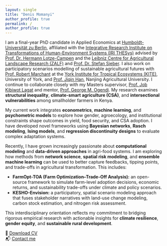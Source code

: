 ```yaml
---
layout: single
title: "Denis Momanyi"
author_profile: true
permalink: /
author_profile: true
---
```

<p>
I am a final-year PhD candidate in Applied Economics at
<a href="https://www.hu-berlin.de/" target="_blank" rel="noopener">Humboldt-Universität zu Berlin</a>,
affiliated with the
<a href="https://www.iri-thesys.org/people-pages/denis-momanyi/" target="_blank" rel="noopener">Integrative Research Institute on Transformations of Human-Environment Systems (IRI THESys)</a>
advised by
<a href="https://www.pik-potsdam.de/members/hlotze/homepage" target="_blank" rel="noopener">Prof. Dr. Hermann Lotze-Campen</a>
and the
<a href="https://www.zalf.de/en/ueber_uns/mitarbeiter/Pages/momanyi_d.aspx" target="_blank" rel="noopener">Leibniz Centre for Agricultural Landscape Research (ZALF)</a>
and
<a href="https://www.zalf.de/en/ueber_uns/mitarbeiter/Pages/sieber_s.aspx" target="_blank" rel="noopener">Prof. Dr. Stefan Sieber</a>.
I also work on participatory scenarios modelling of sustainable agricultural futures with
<a href="https://www.york.ac.uk/environment-geography/people/rob-marchant/" target="_blank" rel="noopener">Prof. Robert Marchant</a>
at the
<a href="https://www.york.ac.uk/environment-geography/research/kite/" target="_blank" rel="noopener">York Institute for Tropical Ecosystems (KITE)</a>, University of York, and
<a href="https://www.researchgate.net/profile/Jiqin-Han" target="_blank" rel="noopener">Prof. Jiqin Han</a>, Nanjing Agricultural University.
I continue to collaborate closely with my Masters supervisor,
<a href="https://www.researchgate.net/profile/Job-Lagat" target="_blank" rel="noopener">Prof. Job Kibiwot Lagat</a>
and mentor,
<a href="https://www.egerton.ac.ke/eprofile/18857" target="_blank" rel="noopener">Prof. George M. Ogendi</a>.
My research examines <strong>structural inequality</strong>, <strong>climate-smart agriculture (CSA)</strong>, and <strong>intersectional vulnerabilities</strong> among smallholder farmers in Kenya.
</p>

<p>
My current work integrates <strong>econometrics</strong>, <strong>machine learning</strong>, and <strong>psychometric models</strong> to explore how gender, agroecology, and institutional constraints shape outcomes in yield, food security, and CSA adoption. I have developed novel frameworks using <strong>Bayesian networks</strong>, <strong>Rasch modeling</strong>, <strong>Ising models</strong>, and <strong>regression discontinuity designs</strong> to evaluate complex adaptation systems.
</p>

<p>
Recently, I have grown increasingly passionate about <strong>computational modeling</strong> and <strong>data-driven approaches</strong> in agri-food systems. I am exploring how methods from <strong>network science</strong>, <strong>spatial risk modeling</strong>, and <strong>ensemble machine learning</strong> can be used to better capture feedbacks, tipping points, and trade-offs in agricultural transformation. This includes:
</p>
<ul>
  <li><strong>FarmOpt-TOA (Farm Optimization–Trade-Off Analysis):</strong> an open-source framework to simulate farm-level adoption decisions, economic returns, and sustainability trade-offs under climate and policy scenarios.</li>
  <li><strong>KESHO-Envision:</strong> a participatory, spatial scenario modeling approach that fuses stakeholder narratives with land-use change modeling, carbon stock estimation, and nitrogen risk assessment.</li>
</ul>

<p>
This interdisciplinary orientation reflects my commitment to bridging rigorous empirical research with actionable insights for <strong>climate resilience</strong>, <strong>gender equity</strong>, and <strong>sustainable rural development</strong>.
</p>

📄 [Download CV](/assets/CV_Denis_Momanyi.pdf)  
📬 [Contact me](mailto:econdenis@gmail.com)
